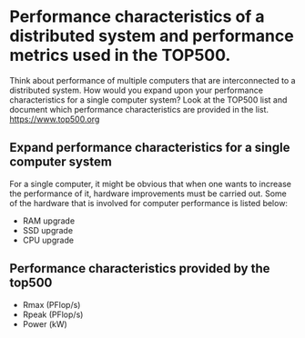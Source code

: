 # Performance characteristics of a distributed system and performance metrics used in the TOP500.
Think about performance of multiple computers that are interconnected to a distributed system. How would you expand upon your performance characteristics for a single computer system? Look at the TOP500 list and document which performance characteristics are provided in the list.
https://www.top500.org

## Expand performance characteristics for a single computer system
For a single computer, it might be obvious that when one wants to increase the performance of it, hardware improvements must be carried out. Some of the hardware that is involved for computer performance is listed below:
- RAM upgrade
- SSD upgrade
- CPU upgrade

## Performance characteristics provided by the top500
- Rmax (PFlop/s)
- Rpeak (PFlop/s)
- Power (kW)